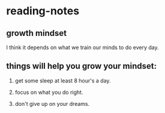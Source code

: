 
# reading-notes


## **growth mindset**

I think it depends on what we train our minds to do every day.

## things will help you grow your mindset:

1. get some sleep at least 8 hour's a day.

2. focus on what you do right.

3. don't give up on your dreams.


